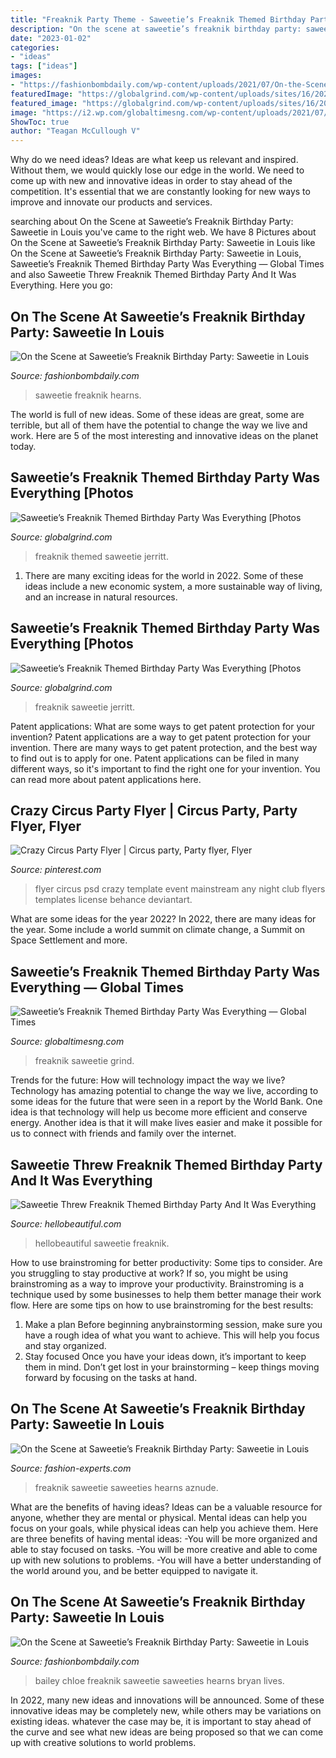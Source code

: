 ```yaml
---
title: "Freaknik Party Theme - Saweetie’s Freaknik Themed Birthday Party Was Everything [photos"
description: "On the scene at saweetie’s freaknik birthday party: saweetie in louis"
date: "2023-01-02"
categories:
- "ideas"
tags: ["ideas"]
images:
- "https://fashionbombdaily.com/wp-content/uploads/2021/07/On-the-Scene-at-Saweeties-Freaknik-Birthday-Party-Saweetie-in-Louis-Vuitton-Inspired-Look-by-Mario-De-La-Torre-Chloe-Bailey-in-Bryan-Hearns-Orange-Outfit2-560x560.jpg"
featuredImage: "https://globalgrind.com/wp-content/uploads/sites/16/2021/07/16253351169691.jpg?resize=250%2C167&amp;strip=all&amp;quality=80"
featured_image: "https://globalgrind.com/wp-content/uploads/sites/16/2021/07/1625335159591.jpg?resize=62%2C86&amp;strip=all&amp;quality=80"
image: "https://i2.wp.com/globaltimesng.com/wp-content/uploads/2021/07/saweeties-freaknik-themed-birthday-party-was-everything-photos.jpg?fit=1024%2C668&amp;ssl=1"
ShowToc: true
author: "Teagan McCullough V"
---
```



Why do we need ideas?
Ideas are what keep us relevant and inspired. Without them, we would quickly lose our edge in the world. We need to come up with new and innovative ideas in order to stay ahead of the competition. It's essential that we are constantly looking for new ways to improve and innovate our products and services.

	

		
searching about On the Scene at Saweetie’s Freaknik Birthday Party: Saweetie in Louis you've came to the right web. We have 8 Pictures about On the Scene at Saweetie’s Freaknik Birthday Party: Saweetie in Louis like On the Scene at Saweetie’s Freaknik Birthday Party: Saweetie in Louis, Saweetie’s Freaknik Themed Birthday Party Was Everything — Global Times and also Saweetie Threw Freaknik Themed Birthday Party And It Was Everything. Here you go:
		
    
## On The Scene At Saweetie’s Freaknik Birthday Party: Saweetie In Louis

<img loading=lazy src="https://fashionbombdaily.com/wp-content/uploads/2021/07/On-the-Scene-at-Saweeties-Freaknik-Birthday-Party-Saweetie-in-Louis-Vuitton-Inspired-Look-by-Mario-De-La-Torre-Chloe-Bailey-in-Bryan-Hearns-Orange-Outfit2-560x560.jpg" onerror="this.onerror=null;this.src='https://tse1.mm.bing.net/th?id=OIP.GHBTGKdZVQgv2U60xyjwRQHaHa&amp;pid=15.1';" alt="On the Scene at Saweetie’s Freaknik Birthday Party: Saweetie in Louis">

_Source: fashionbombdaily.com_

>saweetie freaknik hearns. 

	

The world is full of new ideas. Some of these ideas are great, some are terrible, but all of them have the potential to change the way we live and work. Here are 5 of the most interesting and innovative ideas on the planet today.

    
## Saweetie’s Freaknik Themed Birthday Party Was Everything [Photos

<img loading=lazy src="https://globalgrind.com/wp-content/uploads/sites/16/2021/07/16253351169691.jpg?resize=250%2C167&amp;strip=all&amp;quality=80" onerror="this.onerror=null;this.src='https://tse4.mm.bing.net/th?id=OIP.DC1EO7UO10J4IkITtK4qPAAAAA&amp;pid=15.1';" alt="Saweetie’s Freaknik Themed Birthday Party Was Everything [Photos">

_Source: globalgrind.com_

>freaknik themed saweetie jerritt. 

	

1. There are many exciting ideas for the world in 2022. Some of these ideas include a new economic system, a more sustainable way of living, and an increase in natural resources.

    
## Saweetie’s Freaknik Themed Birthday Party Was Everything [Photos

<img loading=lazy src="https://globalgrind.com/wp-content/uploads/sites/16/2021/07/1625335159591.jpg?resize=62%2C86&amp;strip=all&amp;quality=80" onerror="this.onerror=null;this.src='https://tse1.mm.bing.net/th?id=OIP.GNfCirwxAt1lDacnEu9YlAAAAA&amp;pid=15.1';" alt="Saweetie’s Freaknik Themed Birthday Party Was Everything [Photos">

_Source: globalgrind.com_

>freaknik saweetie jerritt. 

	

Patent applications: What are some ways to get patent protection for your invention?
Patent applications are a way to get patent protection for your invention. There are many ways to get patent protection, and the best way to find out is to apply for one. Patent applications can be filed in many different ways, so it's important to find the right one for your invention. You can read more about patent applications here.

    
## Crazy Circus Party Flyer | Circus Party, Party Flyer, Flyer

<img loading=lazy src="https://i.pinimg.com/originals/e6/01/4f/e6014fdbed0623a7b59278390bcd5f00.jpg" onerror="this.onerror=null;this.src='https://tse2.mm.bing.net/th?id=OIP.LpSCLbyKqU8GUNksCjxS8wHad2&amp;pid=15.1';" alt="Crazy Circus Party Flyer | Circus party, Party flyer, Flyer">

_Source: pinterest.com_

>flyer circus psd crazy template event mainstream any night club flyers templates license behance deviantart. 

	

What are some ideas for the year 2022?
In 2022, there are many ideas for the year. Some include a world summit on climate change, a Summit on Space Settlement and more.

    
## Saweetie’s Freaknik Themed Birthday Party Was Everything — Global Times

<img loading=lazy src="https://i2.wp.com/globaltimesng.com/wp-content/uploads/2021/07/saweeties-freaknik-themed-birthday-party-was-everything-photos.jpg?fit=1024%2C668&amp;ssl=1" onerror="this.onerror=null;this.src='https://tse1.mm.bing.net/th?id=OIP.qkqtltvWMFIE_lhDHtjvYwHaE1&amp;pid=15.1';" alt="Saweetie’s Freaknik Themed Birthday Party Was Everything — Global Times">

_Source: globaltimesng.com_

>freaknik saweetie grind. 

	

Trends for the future: How will technology impact the way we live?
Technology has amazing potential to change the way we live, according to some ideas for the future that were seen in a report by the World Bank. One idea is that technology will help us become more efficient and conserve energy. Another idea is that it will make lives easier and make it possible for us to connect with friends and family over the internet.

    
## Saweetie Threw Freaknik Themed Birthday Party And It Was Everything

<img loading=lazy src="https://hellobeautiful.com/wp-content/uploads/sites/50/2019/06/15613325110648.jpg?resize=144%2C216&amp;strip=all&amp;quality=90" onerror="this.onerror=null;this.src='https://tse2.mm.bing.net/th?id=OIP.opl5Xw5fmTbtRD7ZKumzSQAAAA&amp;pid=15.1';" alt="Saweetie Threw Freaknik Themed Birthday Party And It Was Everything">

_Source: hellobeautiful.com_

>hellobeautiful saweetie freaknik. 

	

How to use brainstroming for better productivity: Some tips to consider.
Are you struggling to stay productive at work? If so, you might be using brainstroming as a way to improve your productivity. Brainstroming is a technique used by some businesses to help them better manage their work flow. Here are some tips on how to use brainstroming for the best results: 
1) Make a plan 
Before beginning anybrainstorming session, make sure you have a rough idea of what you want to achieve. This will help you focus and stay organized. 
2) Stay focused 
Once you have your ideas down, it’s important to keep them in mind. Don’t get lost in your brainstorming – keep things moving forward by focusing on the tasks at hand.

    
## On The Scene At Saweetie’s Freaknik Birthday Party: Saweetie In Louis

<img loading=lazy src="https://fashionbombdaily.com/wp-content/uploads/2021/07/On-the-Scene-at-Saweeties-Freaknik-Birthday-Party-Saweetie-in-Louis-Vuitton-Inspired-Look-by-Mario-De-La-Torre-Chloe-Bailey-in-Bryan-Hearns-Orange-Outfit6-1160x1388.jpg" onerror="this.onerror=null;this.src='https://tse4.mm.bing.net/th?id=OIP.oPOtb6iYYXZslqW7O9qU0QHaI3&amp;pid=15.1';" alt="On the Scene at Saweetie’s Freaknik Birthday Party: Saweetie in Louis">

_Source: fashion-experts.com_

>freaknik saweetie saweeties hearns aznude. 

	

What are the benefits of having ideas?
Ideas can be a valuable resource for anyone, whether they are mental or physical. Mental ideas can help you focus on your goals, while physical ideas can help you achieve them. Here are three benefits of having mental ideas: 
-You will be more organized and able to stay focused on tasks. 
-You will be more creative and able to come up with new solutions to problems. 
-You will have a better understanding of the world around you, and be better equipped to navigate it.

    
## On The Scene At Saweetie’s Freaknik Birthday Party: Saweetie In Louis

<img loading=lazy src="https://fashionbombdaily.com/wp-content/uploads/2021/07/On-the-Scene-at-Saweeties-Freaknik-Birthday-Party-Saweetie-in-Louis-Vuitton-Inspired-Look-by-Mario-De-La-Torre-Chloe-Bailey-in-Bryan-Hearns-Orange-Outfit5-1255x1536.jpg" onerror="this.onerror=null;this.src='https://tse4.mm.bing.net/th?id=OIP.KXCGmPcubDCUg1q6FQJ0FgHaJE&amp;pid=15.1';" alt="On the Scene at Saweetie’s Freaknik Birthday Party: Saweetie in Louis">

_Source: fashionbombdaily.com_

>bailey chloe freaknik saweetie saweeties hearns bryan lives. 

	

In 2022, many new ideas and innovations will be announced. Some of these innovative ideas may be completely new, while others may be variations on existing ideas. whatever the case may be, it is important to stay ahead of the curve and see what new ideas are being proposed so that we can come up with creative solutions to world problems.

